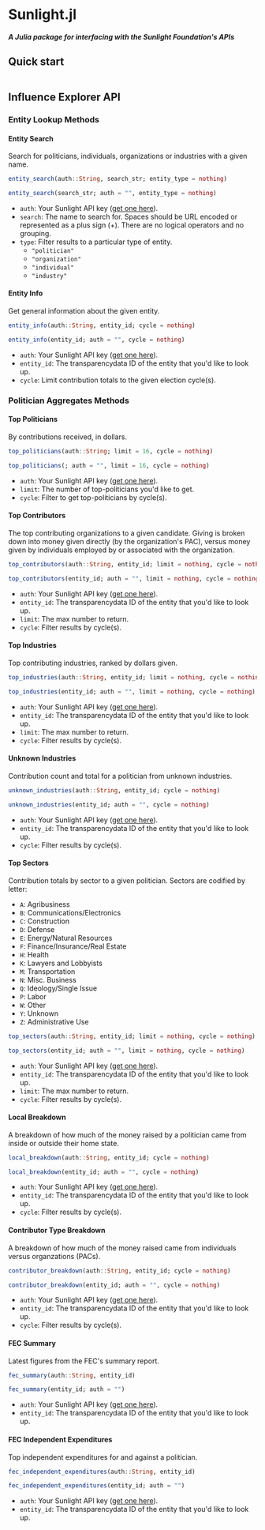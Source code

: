# Sunlight.jl

##### A Julia package for interfacing with the Sunlight Foundation's APIs

## Quick start

```julia

```


## Influence Explorer API

### Entity Lookup Methods

#### Entity Search
Search for politicians, individuals, organizations or industries with a given name.

```julia
entity_search(auth::String, search_str; entity_type = nothing)

entity_search(search_str; auth = "", entity_type = nothing)
```
- `auth`: Your Sunlight API key ([get one here](http://sunlightfoundation.com/api/)).
- `search`: The name to search for. Spaces should be URL encoded or represented as a plus sign (+). There are no logical operators and no grouping.
- `type`:   Filter results to a particular type of entity.
    * `"politician"`
    * `"organization"`
    * `"individual"`
    * `"industry"`


#### Entity Info
Get general information about the given entity.

```julia
entity_info(auth::String, entity_id; cycle = nothing)

entity_info(entity_id; auth = "", cycle = nothing)
```
- `auth`: Your Sunlight API key ([get one here](http://sunlightfoundation.com/api/)).
- `entity_id`: The transparencydata ID of the entity that you'd like to look up.
- `cycle`: Limit contribution totals to the given election cycle(s).


### Politician Aggregates Methods

#### Top Politicians
By contributions received, in dollars.

```julia
top_politicians(auth::String; limit = 16, cycle = nothing)

top_politicians(; auth = "", limit = 16, cycle = nothing)
```
- `auth`: Your Sunlight API key ([get one here](http://sunlightfoundation.com/api/)).
- `limit`: The number of top-politicians you'd like to get.
- `cycle`: Filter to get top-politicians by cycle(s).


#### Top Contributors
The top contributing organizations to a given candidate. Giving is broken down into money given directly (by the organization's PAC), versus money given by individuals employed by or associated with the organization.

```julia
top_contributors(auth::String, entity_id; limit = nothing, cycle = nothing)

top_contributors(entity_id; auth = "", limit = nothing, cycle = nothing)
```
- `auth`: Your Sunlight API key ([get one here](http://sunlightfoundation.com/api/)).
- `entity_id`: The transparencydata ID of the entity that you'd like to look up.
- `limit`: The max number to return.
- `cycle`: Filter results by cycle(s).


#### Top Industries
Top contributing industries, ranked by dollars given.

```julia
top_industries(auth::String, entity_id; limit = nothing, cycle = nothing)

top_industries(entity_id; auth = "", limit = nothing, cycle = nothing)
```
- `auth`: Your Sunlight API key ([get one here](http://sunlightfoundation.com/api/)).
- `entity_id`: The transparencydata ID of the entity that you'd like to look up.
- `limit`: The max number to return.
- `cycle`: Filter results by cycle(s).


#### Unknown Industries
Contribution count and total for a politician from unknown industries.

```julia
unknown_industries(auth::String, entity_id; cycle = nothing)

unknown_industries(entity_id; auth = "", cycle = nothing)
```
- `auth`: Your Sunlight API key ([get one here](http://sunlightfoundation.com/api/)).
- `entity_id`: The transparencydata ID of the entity that you'd like to look up.
- `cycle`: Filter results by cycle(s).


#### Top Sectors
Contribution totals by sector to a given politician. Sectors are codified by letter:
- `A`: Agribusiness
- `B`: Communications/Electronics
- `C`: Construction
- `D`: Defense
- `E`: Energy/Natural Resources
- `F`: Finance/Insurance/Real Estate
- `H`: Health
- `K`: Lawyers and Lobbyists
- `M`: Transportation
- `N`: Misc. Business
- `Q`: Ideology/Single Issue
- `P`: Labor
- `W`: Other
- `Y`: Unknown
- `Z`: Administrative Use

```julia
top_sectors(auth::String, entity_id; limit = nothing, cycle = nothing)

top_sectors(entity_id; auth = "", limit = nothing, cycle = nothing)
```
- `auth`: Your Sunlight API key ([get one here](http://sunlightfoundation.com/api/)).
- `entity_id`: The transparencydata ID of the entity that you'd like to look up.
- `limit`: The max number to return.
- `cycle`: Filter results by cycle(s).


#### Local Breakdown
A breakdown of how much of the money raised by a politician came from inside or outside their home state.

```julia
local_breakdown(auth::String, entity_id; cycle = nothing)

local_breakdown(entity_id; auth = "", cycle = nothing)
```
- `auth`: Your Sunlight API key ([get one here](http://sunlightfoundation.com/api/)).
- `entity_id`: The transparencydata ID of the entity that you'd like to look up.
- `cycle`: Filter results by cycle(s).


#### Contributor Type Breakdown
A breakdown of how much of the money raised came from individuals versus organzations (PACs).

```julia
contributor_breakdown(auth::String, entity_id; cycle = nothing)

contributor_breakdown(entity_id; auth = "", cycle = nothing)
```
- `auth`: Your Sunlight API key ([get one here](http://sunlightfoundation.com/api/)).
- `entity_id`: The transparencydata ID of the entity that you'd like to look up.
- `cycle`: Filter results by cycle(s).


#### FEC Summary
Latest figures from the FEC's summary report.

```julia
fec_summary(auth::String, entity_id)

fec_summary(entity_id; auth = "")
```
- `auth`: Your Sunlight API key ([get one here](http://sunlightfoundation.com/api/)).
- `entity_id`: The transparencydata ID of the entity that you'd like to look up.


#### FEC Independent Expenditures
Top independent expenditures for and against a politician.

```julia
fec_independent_expenditures(auth::String, entity_id)

fec_independent_expenditures(entity_id; auth = "")
```
- `auth`: Your Sunlight API key ([get one here](http://sunlightfoundation.com/api/)).
- `entity_id`: The transparencydata ID of the entity that you'd like to look up.
